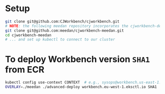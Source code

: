 # Setup

```bash
git clone git@github.com:CJWorkbench/cjworkbench.git
# NOTE: the following meedan repository incorporates the cjworkbench-deploy scripts.
git clone git@github.com:meedan/cjworkbench-meedan.git
cd cjworkbench-meedan
# ... and set up kubectl to connect to our cluster
```

# To deploy Workbench version `SHA1` from ECR

```bash
kubectl config use-context CONTEXT  # e.g., sysops@workbench.us-east-1.eksctl.io
OVERLAY=./meedan ./advanced-deploy workbench.eu-west-1.eksctl.io SHA1
```
